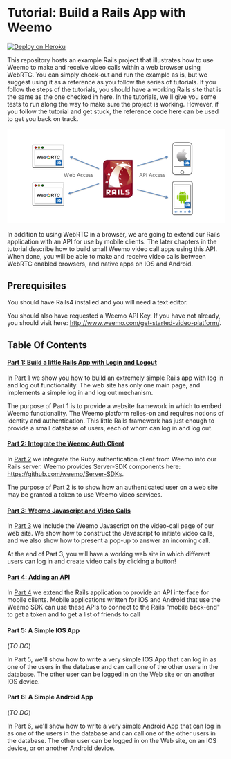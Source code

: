 Tutorial: Build a Rails App with Weemo
================================================================

<p><a href="https://heroku.com/deploy?template=https://github.com/sheffler/preview-tutorial-rails-heroku"><img src="https://www.herokucdn.com/deploy/button.png" alt="Deploy on Heroku"></a></p>


This repository hosts an example Rails project that illustrates how to
use Weemo to make and receive video calls within a web browser using
WebRTC.  You can simply check-out and run the example as is, but we
suggest using it as a reference as you follow the series of tutorials.
If you follow the steps of the tutorials, you should have a working
Rails site that is the same as the one checked in here.  In the
tutorials, we'll give you some tests to run along the way to make sure
the project is working.  However, if you follow the tutorial and get
stuck, the reference code here can be used to get you back on track.

![Architecture](images/RailsTutorial01-Slide02.png "Rails App Using Weemo")

In addition to using WebRTC in a browser, we are going to extend our
Rails application with an API for use by mobile clients.  The later
chapters in the tutorial describe how to build small Weemo video call
apps using this API.  When done, you will be able to make and receive
video calls between WebRTC enabled browsers, and native apps on IOS
and Android.
    
## Prerequisites

You should have Rails4 installed and you will need a text editor.

You should also have requested a Weemo API Key.  If you have not
already, you should visit here:
http://www.weemo.com/get-started-video-platform/.

## Table Of Contents

#### [Part 1: Build a little Rails App with Login and Logout](doc/HOWTO-part1.md)

In [Part 1](doc/HOWTO-part1.md) we show you how to build an extremely
simple Rails app with log in and log out functionality.  The web site
has only one main page, and implements a simple log in and log out
mechanism.

The purpose of Part 1 is to provide a website framework in which to
embed Weemo functionality.  The Weemo platform relies-on and requires
notions of identity and authentication.  This little Rails framework
has just enough to provide a small database of users, each of whom can
log in and log out.


#### [Part 2: Integrate the Weemo Auth Client](doc/HOWTO-part2.md)

In [Part 2](doc/HOWTO-part2.md) we integrate the Ruby authentication
client from Weemo into our Rails server.  Weemo provides Server-SDK
components here: https://github.com/weemo/Server-SDKs.

The purpose of Part 2 is to show how an authenticated user on a web
site may be granted a token to use Weemo video services.


#### [Part 3: Weemo Javascript and Video Calls](doc/HOWTO-part3.md)

In [Part 3](doc/HOWTO-part3.md) we include the Weemo Javascript on the
video-call page of our web site.  We show how to construct the
Javascript to initiate video calls, and we also show how to present a
pop-up to answer an incoming call.

At the end of Part 3, you will have a working web site in which
different users can log in and create video calls by clicking a button!

#### [Part 4: Adding an API](doc/HOWTO-part4.md)

In [Part 4](doc/HOWTO-part4.md) we extend the Rails application to
provide an API interface for mobile clients.  Mobile applications
written for iOS and Android that use the Weemo SDK can use these APIs
to connect to the Rails "mobile back-end" to get a token and to get
a list of friends to call


#### Part 5: A Simple IOS App

(*TO DO*)

In Part 5, we'll show how to write a very simple IOS App that can log
in as one of the users in the database and can call one of the other
users in the database.  The other user can be logged in on the Web
site or on another IOS device.


#### Part 6: A Simple Android App

(*TO DO*)

In Part 6, we'll show how to write a very simple Android App that can
log in as one of the users in the database and can call one of the
other users in the database.  The other user can be logged in on the
Web site, on an IOS device, or on another Android device.



